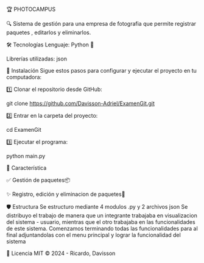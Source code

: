 🏆 PHOTOCAMPUS

🔍 Sistema de gestión para una empresa de fotografia que permite registrar paquetes , editarlos y eliminarlos.

🛠️ Tecnologías
Lenguaje: Python 🐍

Librerías utilizadas: json

🚀 Instalación
Sigue estos pasos para configurar y ejecutar el proyecto en tu computadora:

1️⃣ Clonar el repositorio desde GitHub:

git clone https://github.com/Davisson-Adriel/ExamenGit.git

2️⃣ Entrar en la carpeta del proyecto:

cd ExamenGit

3️⃣ Ejecutar el programa:

python main.py

🌟 Característica

✅ Gestión de paquetes📦

✨ Registro, edición y eliminacion  de paquetes📜

🛡️ Estructura 
   Se estructuro mediante 4 modulos .py y 2 archivos json
   Se distribuyo el trabajo de manera que un integrante trabajaba en visualizacion del sistema - usuario, mientras que el otro trabajaba en las funcionalidades de este sistema.
   Comenzamos terminando todas las funcionalidades para al final adjuntandolas con el menu principal y lograr la funcionalidad del sistema

📄 Licencia
MIT © 2024 - Ricardo, Davisson
